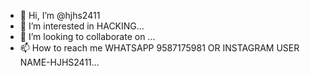 - 👋 Hi, I’m @hjhs2411
- 👀 I’m interested in HACKING...
- 💞️ I’m looking to collaborate on ...
- 📫 How to reach me WHATSAPP 9587175981 OR INSTAGRAM USER NAME-HJHS2411...

<!---
hjhs2411/hjhs2411 is a ✨ special ✨ repository because its `README.md` (this file) appears on your GitHub profile.
You can click the Preview link to take a look at your changes.
--->

